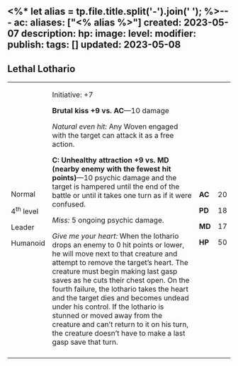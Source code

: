 <%* let alias = tp.file.title.split('-').join(' '); %>---
ac: 
aliases: ["<% alias %>"]
created: 2023-05-07
description: 
hp: 
image: 
level: 
modifier: 
publish: 
tags: []
updated: 2023-05-08
---

## Lethal Lothario

<table>
<colgroup>
<col style="width: 16%" />
<col style="width: 72%" />
<col style="width: 5%" />
<col style="width: 5%" />
</colgroup>
<tbody>
<tr class="odd">
<td><p>Normal</p>
<p>4<sup>th</sup> level</p>
<p>Leader</p>
<p>Humanoid</p></td>
<td><p>Initiative: +7</p>
<p><strong>Brutal kiss +9 vs. AC</strong>—10 damage</p>
<p><em>Natural even hit:</em> Any Woven engaged with the target can
attack it as a free action.</p>
<p><strong>C: Unhealthy attraction +9 vs. MD (nearby enemy with the
fewest hit points)</strong>—10 psychic damage and the target is hampered
until the end of the battle or until it takes one turn as if it were
confused.</p>
<p><em>Miss:</em> 5 ongoing psychic damage.</p>
<p><em>Give me your heart:</em> When the lothario drops an enemy to 0
hit points or lower, he will move next to that creature and attempt to
remove the target’s heart. The creature must begin making last gasp
saves as he cuts their chest open. On the fourth failure, the lothario
takes the heart and the target dies and becomes undead under his
control. If the lothario is stunned or moved away from the creature and
can’t return to it on his turn, the creature doesn’t have to make a last
gasp save that turn.</p></td>
<td><p><strong>AC</strong></p>
<p><strong>PD</strong></p>
<p><strong>MD</strong></p>
<p><strong>HP</strong></p></td>
<td><p>20</p>
<p>18</p>
<p>17</p>
<p>50</p></td>
</tr>
<tr class="even">
<td></td>
<td></td>
<td></td>
<td></td>
</tr>
</tbody>
</table>
